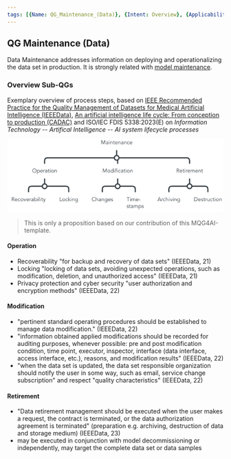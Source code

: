 ```yaml
---
tags: [{Name: QG_Maintenance_(Data)}, {Intent: Overview}, {Applicability: GenericAILifecycle}, {Usage Example: default_highrisk}]
---
```


## QG Maintenance (Data)

Data Maintenance addresses information on deploying and operationalizing the data set in production. It is strongly related with [model maintenance](./../../4_Maintenance/QG_Maintenance_(Lifecycle).md).

### Overview Sub-QGs
Exemplary overview of process steps, based on [IEEE Recommended Practice for the Quality Management of Datasets for Medical Artificial Intelligence (IEEEData)](https://ieeexplore.ieee.org/document/9812564), [An artificial intelligence life cycle: From conception to production (CADAC)](https://www.sciencedirect.com/science/article/pii/S2666389922000745) and ISO/IEC FDIS 5338:2023(E) on *Information Technology -- Artifical Intelligence -- AI system lifecycle processes*

![](../../../../../imgs/Lifecycle/QGDataMaintenance.png)

> This is only a proposition based on our contribution of this MQG4AI-template.

#### Operation
- Recoverability "for backup and recovery of data sets" (IEEEData, 21)
- Locking "locking of data sets, avoiding unexpected operations, such as modification, deletion, and unauthorized access"  (IEEEData, 21)
- Privacy protection and cyber security "user authorization and encryption methods" (IEEEData, 22)

#### Modification
- "pertinent standard operating procedures should be established to manage data modification." (IEEEData, 22)
- "information obtained applied modifications should be recorded for auditing purposes, whenever possible: pre and post modification condition, time point, executor, inspector, interface (data interface, access interface, etc.), reasons, and modification results" (IEEEData, 22)
- "when the data set is updated, the data set responsible organization should notify the user in some way, such as email, service change subscription" and respect "quality characteristics" (IEEEData, 22)


#### Retirement
- "Data retirement management should be executed when the user makes a request, the contract is terminated, or the data authorization agreement is terminated" (preparation e.g. archiving, destruction of data and storage medium) (IEEEData, 23)
- may be executed in conjunction with model decommissioning or independently, may target the complete data set or data samples
